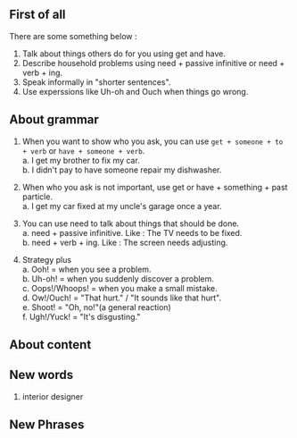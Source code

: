 


## First of all
There are some something below : 
1. Talk about things others do for you using get and have.  
2. Describe household problems using need + passive infinitive or need + verb + ing.  
3. Speak informally in "shorter sentences".  
4. Use experssions like Uh-oh and Ouch when things go wrong.   

## About grammar
1. When you want to show who you ask, you can use `get + someone + to + verb` or `have + someone + verb`.    
    a. I get my brother to fix my car.   
    b. I didn't pay to have someone repair my dishwasher.   

2. When who you ask is not important, use get or have + something + past particle.  
    a. I get my car fixed at my uncle's garage once a year.   

3. You can use need to talk about things that should be done.  
    a. need + passive infinitive. Like : The TV needs to be fixed.    
    b. need + verb + ing. Like : The screen needs adjusting.   

4. Strategy plus   
    a. Ooh! = when you see a problem.  
    b. Uh-oh! = when you suddenly discover a problem.  
    c. Oops!/Whoops! = when you make a small mistake.  
    d. Ow!/Ouch! = "That hurt." / "It sounds like that hurt".   
    e. Shoot! = "Oh, no!"(a general reaction)   
    f. Ugh!/Yuck! = "It's disgusting."   

## About content 


## New words
1. interior designer 

## New Phrases